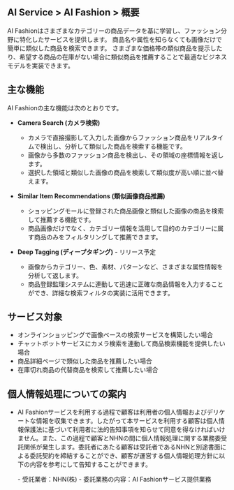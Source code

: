 ## AI Service > AI Fashion > 概要

AI Fashionはさまざまなカテゴリーの商品データを基に学習し、ファッション分野に特化したサービスを提供します。
商品名や属性を知らなくても画像だけで簡単に類似した商品を検索できます。
さまざまな価格帯の類似商品を提示したり、希望する商品の在庫がない場合に類似商品を推薦することで最適なビジネスモデルを実装できます。

## 主な機能

AI Fashionの主な機能は次のとおりです。

* **Camera Search (カメラ検索)**
    * カメラで直接撮影して入力した画像からファッション商品をリアルタイムで検出し、分析して類似した商品を検索する機能です。
    * 画像から多数のファッション商品を検出し、その領域の座標情報を返します。
    * 選択した領域と類似した画像の商品を検索して類似度が高い順に並べ替えます。

* **Similar Item Recommendations (類似画像商品推薦)**
    * ショッピングモールに登録された商品画像と類似した画像の商品を検索して推薦する機能です。
    * 商品画像だけでなく、カテゴリー情報を活用して目的のカテゴリーに属す商品のみをフィルタリングして推薦できます。

* **Deep Tagging (ディープタギング)** - リリース予定
    * 画像からカテゴリー、色、素材、パターンなど、さまざまな属性情報を分析して返します。
    * 商品登録監理システムに連動して迅速に正確な商品情報を入力することができ、詳細な検索フィルタの実装に活用できます。

## サービス対象

* オンラインショッピングで画像ベースの検索サービスを構築したい場合
* チャットボットサービスにカメラ検索を連動して商品検索機能を提供したい場合
* 商品詳細ページで類似した商品を推薦したい場合
* 在庫切れ商品の代替商品を検索して推薦したい場合

## 個人情報処理についての案内

- AI Fashionサービスを利用する過程で顧客は利用者の個人情報およびデリケートな情報を収集できます。したがって本サービスを利用する顧客は個人情報保護法に基づいて利用者に法的告知事項を知らせて同意を得なければいけません。また、この過程で顧客とNHNの間に個人情報処理に関する業務委受託関係が発生します。委託者にあたる顧客は受託者であるNHNと別途書面による委託契約を締結することができ、顧客が運営する個人情報処理方針に以下の内容を参考にして告知することができます。

    \- 受託業者：NHN(株)
    \- 委託業務の内容：AI Fashionサービス提供業務
